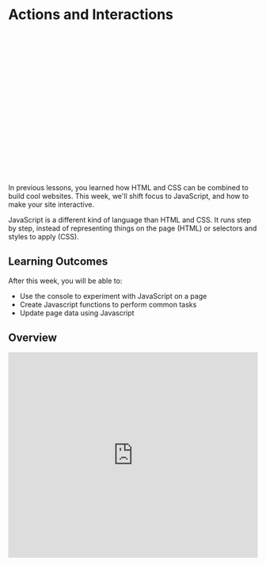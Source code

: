 # Actions and Interactions

<div style="position: relative; padding-bottom: 56.25%; height: 0; margin: 20px 0px;"><iframe src="" title="YouTube video player" frameborder="0"  allowfullscreen style="position: absolute; top: 0; left: 0; width: 100%; height: 100%; background: url(./action-and-interaction/actions/js.gif); background-size: cover;"></iframe></div>

In previous lessons, you learned how HTML and CSS can be combined to build cool websites. This week, we'll shift focus to JavaScript, and how to make your site interactive.

JavaScript is a different kind of language than HTML and CSS. It runs step by step, instead of representing things on the page (HTML) or selectors and styles to apply (CSS).

## Learning Outcomes

After this week, you will be able to:

- Use the console to experiment with JavaScript on a page
- Create Javascript functions to perform common tasks
- Update page data using Javascript

## Overview

<!-- COURSE START TODO: Update Video -->

<div style="position: relative; padding-bottom: 56.25%; height: 0;"><iframe width="100%" height="415" src="https://www.youtube.com/embed/KnLXeYemMTw" title="Linking your CSS" frameborder="0" allow="accelerometer; autoplay; clipboard-write; encrypted-media; gyroscope; picture-in-picture" allowfullscreen></iframe></div>